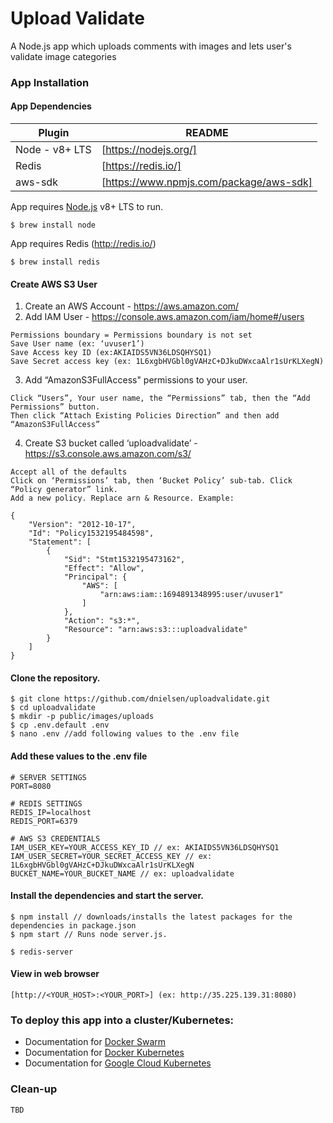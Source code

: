 # Upload Validate
A Node.js app which uploads comments with images and lets user's validate image categories 

### App Installation

#### App Dependencies

| Plugin | README |
| ------ | ------ |
| Node - v8+ LTS | [https://nodejs.org/] |
| Redis | [https://redis.io/] |
| aws-sdk | [https://www.npmjs.com/package/aws-sdk] |

App requires [Node.js](https://nodejs.org/) v8+ LTS to run.
```
$ brew install node
```
App requires Redis (http://redis.io/) 
```
$ brew install redis
```

#### Create AWS S3 User

1. Create an AWS Account - https://aws.amazon.com/
2. Add IAM User - https://console.aws.amazon.com/iam/home#/users
```AWS access type = Programmatic access - with an access key
Permissions boundary = Permissions boundary is not set
Save User name (ex: ‘uvuser1’)
Save Access key ID (ex:AKIAIDS5VN36LDSQHYSQ1) 
Save Secret access key (ex: 1L6xgbHVGbl0gVAHzC+DJkuDWxcaAlr1sUrKLXegN)
```
3. Add “AmazonS3FullAccess" permissions to your user. 
```
Click “Users”, Your user name, the “Permissions” tab, then the “Add Permissions” button. 
Then click “Attach Existing Policies Direction” and then add “AmazonS3FullAccess”
```
4. Create S3 bucket called ‘uploadvalidate’ - https://s3.console.aws.amazon.com/s3/
```
Accept all of the defaults
Click on ‘Permissions’ tab, then ‘Bucket Policy’ sub-tab. Click “Policy generator” link.
Add a new policy. Replace arn & Resource. Example:

{
    "Version": "2012-10-17",
    "Id": "Policy1532195484598",
    "Statement": [
        {
            "Sid": "Stmt1532195473162",
            "Effect": "Allow",
            "Principal": {
                "AWS": [
                    "arn:aws:iam::1694891348995:user/uvuser1"
                ]
            },
            "Action": "s3:*",
            "Resource": "arn:aws:s3:::uploadvalidate"
        }
    ]
}

```

#### Clone the repository.

```
$ git clone https://github.com/dnielsen/uploadvalidate.git
$ cd uploadvalidate
$ mkdir -p public/images/uploads
$ cp .env.default .env 
$ nano .env //add following values to the .env file 
```

#### Add these values to the .env file

```
# SERVER SETTINGS
PORT=8080

# REDIS SETTINGS
REDIS_IP=localhost
REDIS_PORT=6379

# AWS S3 CREDENTIALS
IAM_USER_KEY=YOUR_ACCESS_KEY_ID // ex: AKIAIDS5VN36LDSQHYSQ1
IAM_USER_SECRET=YOUR_SECRET_ACCESS_KEY // ex: 1L6xgbHVGbl0gVAHzC+DJkuDWxcaAlr1sUrKLXegN
BUCKET_NAME=YOUR_BUCKET_NAME // ex: uploadvalidate
```

#### Install the dependencies and start the server.
```
$ npm install // downloads/installs the latest packages for the dependencies in package.json
$ npm start // Runs node server.js.
```
```
$ redis-server
```

#### View in web browser 
```
[http://<YOUR_HOST>:<YOUR_PORT>] (ex: http://35.225.139.31:8080)
```

### To deploy this app into a cluster/Kubernetes:

- Documentation for [Docker Swarm](/DOCKER-SWARM.md)
- Documentation for [Docker Kubernetes](/DOCKER-KUBERNETES.md)
- Documentation for [Google Cloud Kubernetes](/GOOGLE-CLOUD-KUBERNETES.md)

### Clean-up
```
TBD
```
